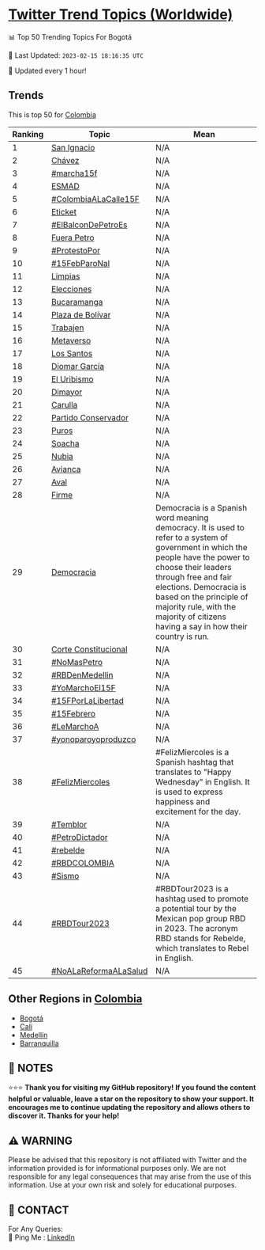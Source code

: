 [Twitter Trend Topics (Worldwide)](https://github.com/ErcinDedeoglu/Twitter-Trend-Topics)
==========


📊 Top 50 Trending Topics For Bogotá

📆 Last Updated: `2023-02-15 18:16:35 UTC`

🔧 Updated every 1 hour!


## Trends

This is top 50 for [Colombia](</Colombia>)

| Ranking | Topic | Mean |
| ------- | ------------ | ------------ |
| 1 | [San Ignacio](http://twitter.com/search?q=San+Ignacio) | N/A |
| 2 | [Chávez](http://twitter.com/search?q=Ch%c3%a1vez) | N/A |
| 3 | [#marcha15f](http://twitter.com/search?q=%23marcha15f) | N/A |
| 4 | [ESMAD](http://twitter.com/search?q=ESMAD) | N/A |
| 5 | [#ColombiaALaCalle15F](http://twitter.com/search?q=%23ColombiaALaCalle15F) | N/A |
| 6 | [Eticket](http://twitter.com/search?q=Eticket) | N/A |
| 7 | [#ElBalconDePetroEs](http://twitter.com/search?q=%23ElBalconDePetroEs) | N/A |
| 8 | [Fuera Petro](http://twitter.com/search?q=Fuera+Petro) | N/A |
| 9 | [#ProtestoPor](http://twitter.com/search?q=%23ProtestoPor) | N/A |
| 10 | [#15FebParoNal](http://twitter.com/search?q=%2315FebParoNal) | N/A |
| 11 | [Limpias](http://twitter.com/search?q=Limpias) | N/A |
| 12 | [Elecciones](http://twitter.com/search?q=Elecciones) | N/A |
| 13 | [Bucaramanga](http://twitter.com/search?q=Bucaramanga) | N/A |
| 14 | [Plaza de Bolívar](http://twitter.com/search?q=Plaza+de+Bol%c3%advar) | N/A |
| 15 | [Trabajen](http://twitter.com/search?q=Trabajen) | N/A |
| 16 | [Metaverso](http://twitter.com/search?q=Metaverso) | N/A |
| 17 | [Los Santos](http://twitter.com/search?q=Los+Santos) | N/A |
| 18 | [Diomar García](http://twitter.com/search?q=Diomar+Garc%c3%ada) | N/A |
| 19 | [El Uribismo](http://twitter.com/search?q=El+Uribismo) | N/A |
| 20 | [Dimayor](http://twitter.com/search?q=Dimayor) | N/A |
| 21 | [Carulla](http://twitter.com/search?q=Carulla) | N/A |
| 22 | [Partido Conservador](http://twitter.com/search?q=Partido+Conservador) | N/A |
| 23 | [Puros](http://twitter.com/search?q=Puros) | N/A |
| 24 | [Soacha](http://twitter.com/search?q=Soacha) | N/A |
| 25 | [Nubia](http://twitter.com/search?q=Nubia) | N/A |
| 26 | [Avianca](http://twitter.com/search?q=Avianca) | N/A |
| 27 | [Aval](http://twitter.com/search?q=Aval) | N/A |
| 28 | [Firme](http://twitter.com/search?q=Firme) | N/A |
| 29 | [Democracia](http://twitter.com/search?q=Democracia) | Democracia is a Spanish word meaning democracy. It is used to refer to a system of government in which the people have the power to choose their leaders through free and fair elections. Democracia is based on the principle of majority rule, with the majority of citizens having a say in how their country is run. |
| 30 | [Corte Constitucional](http://twitter.com/search?q=Corte+Constitucional) | N/A |
| 31 | [#NoMasPetro](http://twitter.com/search?q=%23NoMasPetro) | N/A |
| 32 | [#RBDenMedellin](http://twitter.com/search?q=%23RBDenMedellin) | N/A |
| 33 | [#YoMarchoEl15F](http://twitter.com/search?q=%23YoMarchoEl15F) | N/A |
| 34 | [#15FPorLaLibertad](http://twitter.com/search?q=%2315FPorLaLibertad) | N/A |
| 35 | [#15Febrero](http://twitter.com/search?q=%2315Febrero) | N/A |
| 36 | [#LeMarchoA](http://twitter.com/search?q=%23LeMarchoA) | N/A |
| 37 | [#yonoparoyoproduzco](http://twitter.com/search?q=%23yonoparoyoproduzco) | N/A |
| 38 | [#FelizMiercoles](http://twitter.com/search?q=%23FelizMiercoles) | #FelizMiercoles is a Spanish hashtag that translates to "Happy Wednesday" in English. It is used to express happiness and excitement for the day. |
| 39 | [#Temblor](http://twitter.com/search?q=%23Temblor) | N/A |
| 40 | [#PetroDictador](http://twitter.com/search?q=%23PetroDictador) | N/A |
| 41 | [#rebelde](http://twitter.com/search?q=%23rebelde) | N/A |
| 42 | [#RBDCOLOMBIA](http://twitter.com/search?q=%23RBDCOLOMBIA) | N/A |
| 43 | [#Sismo](http://twitter.com/search?q=%23Sismo) | N/A |
| 44 | [#RBDTour2023](http://twitter.com/search?q=%23RBDTour2023) | #RBDTour2023 is a hashtag used to promote a potential tour by the Mexican pop group RBD in 2023. The acronym RBD stands for Rebelde, which translates to Rebel in English. |
| 45 | [#NoALaReformaALaSalud](http://twitter.com/search?q=%23NoALaReformaALaSalud) | N/A |



## Other Regions in [Colombia](</Colombia>)

* [Bogotá](</Colombia/Bogotá.md>)
* [Cali](</Colombia/Cali.md>)
* [Medellín](</Colombia/Medellín.md>)
* [Barranquilla](</Colombia/Barranquilla.md>)



## 📝 NOTES

⭐⭐⭐ **Thank you for visiting my GitHub repository! If you found the content helpful or valuable, leave a star on the repository to show your support. It encourages me to continue updating the repository and allows others to discover it. Thanks for your help!**


## ⚠️ WARNING

Please be advised that this repository is not affiliated with Twitter and the information provided is for informational purposes only. We are not responsible for any legal consequences that may arise from the use of this information. Use at your own risk and solely for educational purposes.


## 📨 CONTACT

 For Any Queries:  
            🏓 Ping Me : [LinkedIn](https://www.linkedin.com/in/ercindedeoglu/)
